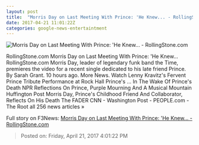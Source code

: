 ```yaml
---
layout: post
title:  "Morris Day on Last Meeting With Prince: 'He Knew... - RollingStone.com"
date: 2017-04-21 11:01:22Z
categories: google-news-entertaintment
---
```


![Morris Day on Last Meeting With Prince: 'He Knew... - RollingStone.com](http://img.wennermedia.com/social/rs-morris-day-v1-d6214374-4bcb-4d46-b493-ee38398a1f89.jpg)

RollingStone.com Morris Day on Last Meeting With Prince: 'He Knew... RollingStone.com Morris Day, leader of legendary funk band the Time, premieres the video for a recent single dedicated to his late friend Prince. By Sarah Grant. 10 hours ago. More News. Watch Lenny Kravitz's Fervent Prince Tribute Performance at Rock Hall Prince's ... In The Wake Of Prince's Death NPR Reflections On Prince, Purple Mourning And A Musical Mountain Huffington Post Morris Day, Prince's Childhood Friend And Collaborator, Reflects On His Death The FADER CNN - Washington Post - PEOPLE.com - The Root all 256 news articles »


Full story on F3News: [Morris Day on Last Meeting With Prince: 'He Knew... - RollingStone.com](http://www.f3nws.com/n/BBzdEH)

> Posted on: Friday, April 21, 2017 4:01:22 PM
